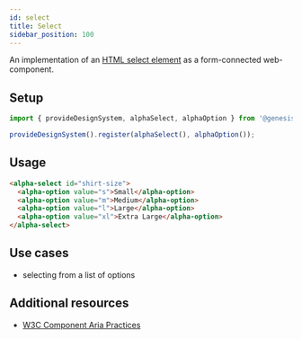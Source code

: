 ```yaml
---
id: select
title: Select
sidebar_position: 100
---
```


An implementation of an [HTML select element](https://developer.mozilla.org/en-US/docs/Web/HTML/Element/select) as a form-connected web-component.

## Setup

```ts
import { provideDesignSystem, alphaSelect, alphaOption } from '@genesislcap/alpha-design-system';

provideDesignSystem().register(alphaSelect(), alphaOption());
```

## Usage

```html live
<alpha-select id="shirt-size">
  <alpha-option value="s">Small</alpha-option>
  <alpha-option value="m">Medium</alpha-option>
  <alpha-option value="l">Large</alpha-option>
  <alpha-option value="xl">Extra Large</alpha-option>
</alpha-select>
```

## Use cases

- selecting from a list of options

## Additional resources

- [W3C Component Aria Practices](https://www.w3.org/TR/wai-aria-practices-1.1/#Listbox)
